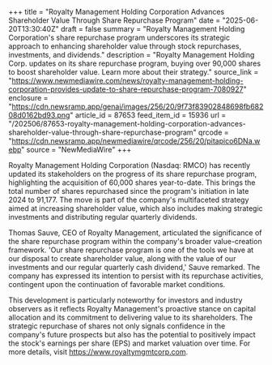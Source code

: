 +++
title = "Royalty Management Holding Corporation Advances Shareholder Value Through Share Repurchase Program"
date = "2025-06-20T13:30:40Z"
draft = false
summary = "Royalty Management Holding Corporation's share repurchase program underscores its strategic approach to enhancing shareholder value through stock repurchases, investments, and dividends."
description = "Royalty Management Holding Corp. updates on its share repurchase program, buying over 90,000 shares to boost shareholder value. Learn more about their strategy."
source_link = "https://www.newmediawire.com/news/royalty-management-holding-corporation-provides-update-to-share-repurchase-program-7080927"
enclosure = "https://cdn.newsramp.app/genai/images/256/20/9f73f83902848698fb68208d0162bd93.png"
article_id = 87653
feed_item_id = 15936
url = "/202506/87653-royalty-management-holding-corporation-advances-shareholder-value-through-share-repurchase-program"
qrcode = "https://cdn.newsramp.app/newmediawire/qrcode/256/20/pitapico6DNa.webp"
source = "NewMediaWire"
+++

<p>Royalty Management Holding Corporation (Nasdaq: RMCO) has recently updated its stakeholders on the progress of its share repurchase program, highlighting the acquisition of 60,000 shares year-to-date. This brings the total number of shares repurchased since the program's initiation in late 2024 to 91,177. The move is part of the company's multifaceted strategy aimed at increasing shareholder value, which also includes making strategic investments and distributing regular quarterly dividends.</p><p>Thomas Sauve, CEO of Royalty Management, articulated the significance of the share repurchase program within the company's broader value-creation framework. 'Our share repurchase program is one of the tools we have at our disposal to create shareholder value, along with the value of our investments and our regular quarterly cash dividend,' Sauve remarked. The company has expressed its intention to persist with its repurchase activities, contingent upon the continuation of favorable market conditions.</p><p>This development is particularly noteworthy for investors and industry observers as it reflects Royalty Management's proactive stance on capital allocation and its commitment to delivering value to its shareholders. The strategic repurchase of shares not only signals confidence in the company's future prospects but also has the potential to positively impact the stock's earnings per share (EPS) and market valuation over time. For more details, visit <a href='https://www.royaltymgmtcorp.com' rel='nofollow' target='_blank'>https://www.royaltymgmtcorp.com</a>.</p>